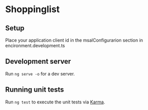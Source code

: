 # Shoppinglist

## Setup
Place your application client id in the msalConfigurarion section in encironment.development.ts

## Development server

Run `ng serve -o` for a dev server.

## Running unit tests

Run `ng test` to execute the unit tests via [Karma](https://karma-runner.github.io).
